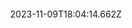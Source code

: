 ---
draft: false
title: ‎
description: |
  Founded in 2025, Memory Card Audio is run by Oscar Jemmott, based in Brisbane, Australia. Oscar has been a composer and sound designer for over 10 years and has worked across film, theatre and games.

  Memory Card Audio loves small teams, indies and unique ideas. If you'd like to collaborate, or even just chat, feel free to reach out.
year: 
position: 2
images:
  - src: /assets/uploads/favicon.svg
    caption: Memory Card Audio Logo
date: 2023-11-09T18:04:14.662Z
---